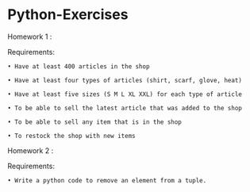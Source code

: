 # Python-Exercises


Homework 1 : 

Requirements:

	• Have at least 400 articles in the shop

	• Have at least four types of articles (shirt, scarf, glove, heat)

	• Have at least five sizes (S M L XL XXL) for each type of article

	• To be able to sell the latest article that was added to the shop

	• To be able to sell any item that is in the shop

	• To restock the shop with new items


Homework 2 :

Requirements:

	• Write a python code to remove an element from a tuple.
